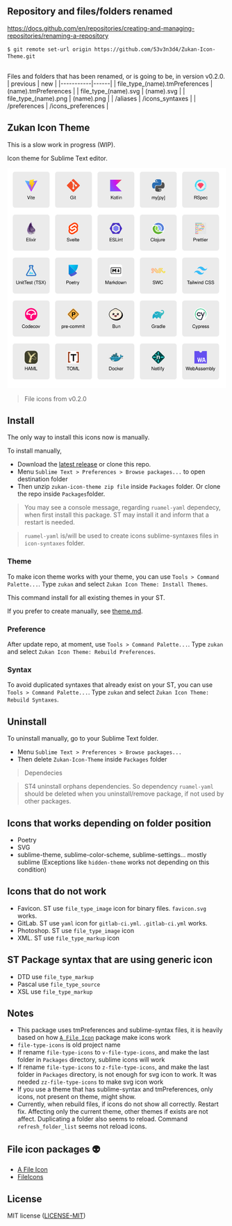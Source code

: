 ## Repository and files/folders renamed

https://docs.github.com/en/repositories/creating-and-managing-repositories/renaming-a-repository
```
$ git remote set-url origin https://github.com/53v3n3d4/Zukan-Icon-Theme.git


```

Files and folders that has been renamed, or is going to be, in version v0.2.0.
| previous | new |
|-----------|------|
| file_type_(name).tmPreferences | (name).tmPreferences  |
| file_type_(name).svg | (name).svg  |
| file_type_(name).png | (name).png  |
| /aliases | /icons_syntaxes |
| /preferences | /icons_preferences |

## Zukan Icon Theme

This is a slow work in progress (WIP).  

Icon theme for Sublime Text editor.  


![file icon](assets/sample.svg "File icon sample")

> File icons from v0.2.0


## Install

The only way to install this icons now is manually.  

To install manually,  
- Download the [latest release](https://github.com/53v3n3d4/Zukan-Icon-Theme/releases) or clone this repo.  
- Menu `Sublime Text > Preferences > Browse packages...` to open destination folder  
- Then unzip `zukan-icon-theme zip file` inside `Packages` folder. Or clone the repo inside `Packages`folder.  

> You may see a console message, regarding `ruamel-yaml` dependecy, when first install this package. ST may install it and inform that a restart is needed.  

> `ruamel-yaml` is/will be used to create icons sublime-syntaxes files in `icon-syntaxes` folder.  

### Theme

To make icon theme works with your theme, you can use `Tools > Command Palette...`. Type `zukan` and select `Zukan Icon Theme: Install Themes`.  

This command install for all existing themes in your ST.  

If you prefer to create manually, see [theme.md](https://github.com/53v3n3d4/Zukan-Icon-Theme/blob/main/docs/theme.md).  

### Preference

After update repo, at moment, use `Tools > Command Palette...`. Type `zukan` and select `Zukan Icon Theme: Rebuild Preferences`.  

### Syntax

To avoid duplicated syntaxes that already exist on your ST, you can use `Tools > Command Palette...`. Type `zukan` and select `Zukan Icon Theme: Rebuild Syntaxes`.  

## Uninstall

To uninstall manually, go to your Sublime Text folder.  
- Menu `Sublime Text > Preferences > Browse packages...`  
- Then delete `Zukan-Icon-Theme` inside `Packages` folder  

> Dependecies

> ST4 uninstall orphans dependencies. So dependency `ruamel-yaml` should be deleted when you uninstall/remove package, if not used by other packages.


## Icons that works depending on folder position

- Poetry  
- SVG  
- sublime-theme, sublime-color-scheme, sublime-settings... mostly sublime (Exceptions like `hidden-theme` works not depending on this condition)  

## Icons that do not work

- Favicon. ST use  `file_type_image` icon for binary files. `favicon.svg` works.  
- GitLab. ST use `yaml` icon for `gitlab-ci.yml`. `.gitlab-ci.yml` works.  
- Photoshop. ST use `file_type_image` icon  
- XML. ST use `file_type_markup` icon  

## ST Package syntax that are using generic icon
- DTD use `file_type_markup`  
- Pascal use `file_type_source`  
- XSL use `file_type_markup`  

## Notes
- This package uses tmPreferences and sublime-syntax files, it is heavily based on how [`A File Icon`](https://github.com/SublimeText/AFileIcon) package make icons work  
- `file-type-icons` is old project name  
- If rename `file-type-icons` to `v-file-type-icons`, and make the last folder in `Packages` directory, sublime icons will work  
- If rename `file-type-icons` to `z-file-type-icons`, and make the last folder in `Packages` directory, is not enough for svg icon to work. It was needed `zz-file-type-icons` to make svg icon work  
- If you use a theme that has sublime-syntax and tmPreferences, only icons, not present on theme, might show.  
- Currently, when rebuild files, if icons do not show all correctly. Restart fix. Affecting only the current theme, other themes if exists are not affect. Duplicating a folder also seems to reload. Command `refresh_folder_list` seems not reload icons.

## File icon packages :alien:

- [A File Icon](https://github.com/SublimeText/AFileIcon)  
- [FileIcons](https://github.com/braver/FileIcons)  

## License

MIT license ([LICENSE-MIT](LICENSE))  